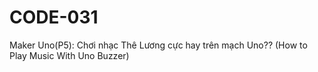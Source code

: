 # CODE-031
Maker Uno(P5): Chơi nhạc Thê Lương cực hay trên mạch Uno?? (How to Play Music With Uno Buzzer) 
